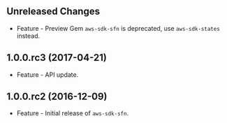 Unreleased Changes
------------------

* Feature - Preview Gem `aws-sdk-sfn` is deprecated, use `aws-sdk-states` instead.

1.0.0.rc3 (2017-04-21)
------------------

* Feature - API update.

1.0.0.rc2 (2016-12-09)
------------------

* Feature - Initial release of `aws-sdk-sfn`.

